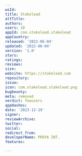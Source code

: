 ```yaml
---
wsId: 
title: Stakelead
altTitle: 
authors: 
users: 10
appId: com.stakelead.stakelead
appCountry: 
released: '2022-06-04'
updated: '2022-06-04'
version: '1.0'
stars: 
ratings: 
reviews: 
size: 
website: https://stakelead.com
repository: 
issue: 
icon: com.stakelead.stakelead.png
bugbounty: 
meta: removed
verdict: fewusers
appHashes: 
date: '2023-12-19'
signer: 
reviewArchive: 
twitter: 
social: 
redirect_from: 
developerName: PROYA INT.
features: 

---
```


